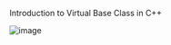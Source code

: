 Introduction to Virtual Base Class in C++

![image](https://github.com/Sumit11Rawat/Object-Oriented-Programming/assets/136540491/e2fec9a7-091f-4e83-9cd7-a02dd3a77609)

